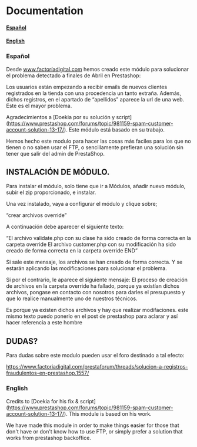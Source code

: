 # Documentation

#### [Español](#markdown-header-spanish)


#### [English](#markdown-header-english)


### Español

Desde www.factoríadigital.com hemos creado este módulo para solucionar el problema detectado a finales de Abril en Prestashop:

Los usuarios están empezando a recibir emails de nuevos clientes registrados en la tienda con una procedencia un tanto extraña. Además, dichos registros, en el apartado de “apellidos” aparece la url de una web. Este es el mayor problema.

Agradecimientos a [Doekia por su solución y script] (https://www.prestashop.com/forums/topic/981159-spam-customer-account-solution-13-17/). Este módulo está basado en su trabajo.

Hemos hecho este modulo para hacer las cosas más faciles para los que no tienen o no saben usar el FTP, o sencillamente prefieran una solución sin tener que salir del admin de PrestaShop.


## INSTALACIÓN DE MÓDULO.

Para instalar el módulo, solo tiene que ir a Módulos, añadir nuevo módulo, subir el zip proporcionado, e instalar.

Una vez instalado, vaya a configurar el módulo y clique sobre;

“crear archivos override”

A continuación debe aparecer el siguiente texto:

“El archivo validate.php con su clase ha sido creado de forma correcta en la carpeta override El archivo customer.php con su modificación ha sido creado de forma correcta en la carpeta override END”

Si sale este mensaje, los archivos se han creado de forma correcta. Y se estarán aplicando las modificaciones para solucionar el problema.

Si por el contrario, le aparece el siguiente mensaje:
El proceso de creación de archivos en la carpeta override ha fallado, porque ya existían dichos archivos, pongase en contacto con nosotros para darles el presupuesto y que lo realice manualmente uno de nuestros técnicos.


Es porque ya existen dichos archivos y hay que realizar modifaciones.
este mismo texto puedo ponerlo en el post de prestashop
para aclarar
y así hacer referencia a este hombre

## DUDAS?

Para dudas sobre este modulo pueden usar el foro destinado a tal efecto:

https://www.factoriadigital.com/prestaforum/threads/solucion-a-registros-fraudulentos-en-prestashop.1557/

### English

Credits to [Doekia for his fix & script] (https://www.prestashop.com/forums/topic/981159-spam-customer-account-solution-13-17/). This module is based on his work.

We have made this module in order to make things easier for those that don't have or don't know how to use FTP, or simply prefer a solution that works from prestashop backoffice.
